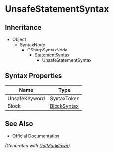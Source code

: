 # UnsafeStatementSyntax

## Inheritance

* Object
  * SyntaxNode
    * CSharpSyntaxNode
      * [StatementSyntax](StatementSyntax.md)
        * UnsafeStatementSyntax

## Syntax Properties

| Name          | Type                          |
| ------------- | ----------------------------- |
| UnsafeKeyword | SyntaxToken                   |
| Block         | [BlockSyntax](BlockSyntax.md) |

## See Also

* [Official Documentation](https://docs.microsoft.com/en-us/dotnet/api/microsoft.codeanalysis.csharp.syntax.unsafestatementsyntax)


*\(Generated with [DotMarkdown](http://github.com/JosefPihrt/DotMarkdown)\)*
